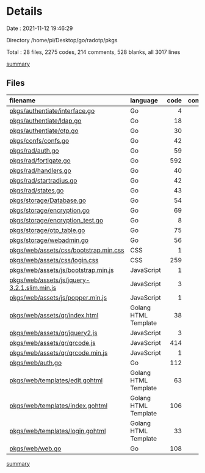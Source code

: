 # Details

Date : 2021-11-12 19:46:29

Directory /home/pi/Desktop/go/radotp/pkgs

Total : 28 files,  2275 codes, 214 comments, 528 blanks, all 3017 lines

[summary](results.md)

## Files
| filename | language | code | comment | blank | total |
| :--- | :--- | ---: | ---: | ---: | ---: |
| [pkgs/authentiate/interface.go](/pkgs/authentiate/interface.go) | Go | 4 | 0 | 2 | 6 |
| [pkgs/authentiate/ldap.go](/pkgs/authentiate/ldap.go) | Go | 18 | 1 | 11 | 30 |
| [pkgs/authentiate/otp.go](/pkgs/authentiate/otp.go) | Go | 30 | 3 | 12 | 45 |
| [pkgs/confs/confs.go](/pkgs/confs/confs.go) | Go | 42 | 0 | 10 | 52 |
| [pkgs/rad/auth.go](/pkgs/rad/auth.go) | Go | 59 | 5 | 24 | 88 |
| [pkgs/rad/fortigate.go](/pkgs/rad/fortigate.go) | Go | 592 | 1 | 71 | 664 |
| [pkgs/rad/handlers.go](/pkgs/rad/handlers.go) | Go | 40 | 4 | 11 | 55 |
| [pkgs/rad/startradius.go](/pkgs/rad/startradius.go) | Go | 42 | 2 | 18 | 62 |
| [pkgs/rad/states.go](/pkgs/rad/states.go) | Go | 43 | 1 | 14 | 58 |
| [pkgs/storage/Database.go](/pkgs/storage/Database.go) | Go | 54 | 19 | 27 | 100 |
| [pkgs/storage/encryption.go](/pkgs/storage/encryption.go) | Go | 69 | 19 | 18 | 106 |
| [pkgs/storage/encryption_test.go](/pkgs/storage/encryption_test.go) | Go | 8 | 0 | 3 | 11 |
| [pkgs/storage/otp_table.go](/pkgs/storage/otp_table.go) | Go | 75 | 0 | 25 | 100 |
| [pkgs/storage/webadmin.go](/pkgs/storage/webadmin.go) | Go | 56 | 1 | 19 | 76 |
| [pkgs/web/assets/css/bootstrap.min.css](/pkgs/web/assets/css/bootstrap.min.css) | CSS | 1 | 6 | 0 | 7 |
| [pkgs/web/assets/css/login.css](/pkgs/web/assets/css/login.css) | CSS | 259 | 1 | 1 | 261 |
| [pkgs/web/assets/js/bootstrap.min.js](/pkgs/web/assets/js/bootstrap.min.js) | JavaScript | 1 | 6 | 0 | 7 |
| [pkgs/web/assets/js/jquery-3.2.1.slim.min.js](/pkgs/web/assets/js/jquery-3.2.1.slim.min.js) | JavaScript | 3 | 1 | 1 | 5 |
| [pkgs/web/assets/js/popper.min.js](/pkgs/web/assets/js/popper.min.js) | JavaScript | 1 | 4 | 1 | 6 |
| [pkgs/web/assets/qr/index.html](/pkgs/web/assets/qr/index.html) | Golang HTML Template | 38 | 0 | 9 | 47 |
| [pkgs/web/assets/qr/jquery2.js](/pkgs/web/assets/qr/jquery2.js) | JavaScript | 3 | 1 | 1 | 5 |
| [pkgs/web/assets/qr/qrcode.js](/pkgs/web/assets/qr/qrcode.js) | JavaScript | 414 | 127 | 74 | 615 |
| [pkgs/web/assets/qr/qrcode.min.js](/pkgs/web/assets/qr/qrcode.min.js) | JavaScript | 1 | 0 | 0 | 1 |
| [pkgs/web/auth.go](/pkgs/web/auth.go) | Go | 112 | 6 | 36 | 154 |
| [pkgs/web/templates/edit.gohtml](/pkgs/web/templates/edit.gohtml) | Golang HTML Template | 63 | 0 | 7 | 70 |
| [pkgs/web/templates/index.gohtml](/pkgs/web/templates/index.gohtml) | Golang HTML Template | 106 | 0 | 97 | 203 |
| [pkgs/web/templates/login.gohtml](/pkgs/web/templates/login.gohtml) | Golang HTML Template | 33 | 0 | 2 | 35 |
| [pkgs/web/web.go](/pkgs/web/web.go) | Go | 108 | 6 | 34 | 148 |

[summary](results.md)